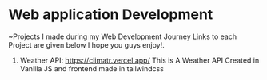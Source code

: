 # Web application Development
~Projects I made during my Web Development Journey Links to each Project are given below I hope you guys enjoy!.
1. Weather API: https://climatr.vercel.app/ This is A Weather API Created in Vanilla JS and frontend made in tailwindcss
